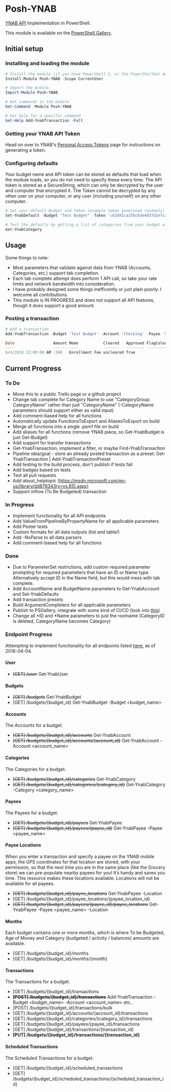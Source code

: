 # Posh-YNAB
[YNAB API](https://api.youneedabudget.com/) Implementation in PowerShell.

This module is available on the [PowerShell Gallery](https://www.powershellgallery.com/packages/Posh-YNAB).

## Initial setup

### Installing and loading the module
```powershell
# Install the module (if you have PowerShell 5, or the PowerShellGet module).
Install-Module Posh-YNAB -Scope CurrentUser

# Import the module.
Import-Module Posh-YNAB 

# Get commands in the module
Get-Command -Module Posh-YNAB

# Get help for a specific command
Get-Help Add-YnabTransaction -Full
```

### Getting your YNAB API Token

Head on over to YNAB's [Personal Access Tokens](https://api.youneedabudget.com/#personal-access-tokens) page for instructions on generating a token.

### Configuring defaults

Your budget name and API token can be stored as defaults that load when the module loads, so you do not need to specify these every time. The API token is stored 
as a SecureString, which can only be decrypted by the user and computer that encrypted it. The Token cannot be decrypted by any other user on your computer, or any user 
(including yourself) on any other computer. 

```powershell
# Set your default Budget and Token (example token generated randomly)
Set-YnabDefault -Budget "Test Budget" -Token 'c63d41ca37bc03e4837d2e7cacc60ee9ac63432f3bbf2f3deced75449afb5185' 

# Test the defaults by getting a list of categories from your budget without actually providing the -Budget or -Token parameters
Get-YnabCategory
```

## Usage
Some things to note:  
- Most parameters that validate against data from YNAB (Accounts, Categories, etc.) support tab completion.
- Each tab complete attempt does perform 1 API call, so take your rate limits and network bandwidth into consideration.
- I have probably designed some things inefficently or just plain poorly. I welcome all contributions.
- This module is IN PROGRESS and does not support all API features, though it does support a good amount.

### Posting a transaction
```powershell
# Add a transaction
Add-YnabTransaction -Budget 'Test Budget' -Account 'Checking' -Payee 'School' -Category 'Education' -Memo 'Enrollment Fee' -Outflow 500

Date                 Amount Memo           Cleared   Approved FlagColor Payee  Category  Account
----                 ------ ----           -------   -------- --------- -----  --------  -------
6/4/2018 12:00:00 AM -500   Enrollment Fee uncleared True               School Education Checking
```

## Current Progress

### To Do
* Move this to a public Trello page or a github project
* Change tab complete for Category Name to use "CategoryGroup: CategoryName" rather than just "CategoryName" (-CategoryName parameters should support either as valid input)
* Add comment-based help for all functions
* Automatically update FunctionsToExport and AliasesToExport on build
* Merge all functions into a single .psm1 file on build
* Add aliases for all functions (remove YNAB piece, so Get-YnabBudget is just Get-Budget)
* Add support for transfer transactions
* Get-YnabTransaction, implement a filter, or maybe Find-YnabTransaction
* Pipeline idea/goal - store an already posted transaction as a preset: Get-YnabTransaction <transaction criteria> | Add-YnabTransactionPreset
* Add testing to the build process, don't publish if tests fail
* Add badges based on tests
* Test all pull requests
* Add about_helptopic (https://msdn.microsoft.com/en-us/library/dd878343(v=vs.85).aspx)
* Support inflow (To Be Budgeted) transaction

### In Progress

* Implement functionality for all API endpoints
* Add ValueFromPipelineByPropertyName for all applicable parameters
* Add Pester tests
* Custom formats for all data outputs (list and table!)
* Add -NoParse to all data parsers
* Add comment-based help for all functions

### Done

* Due to ParameterSet restrictions, add custom required parameter prompting for required parameters that have an ID or Name type. Alternatively accept ID in the Name field, but this would mess with tab complete.
* Add AccountName and BudgetName parameters to Get-YnabAccount and Set-YnabDefaults
* Add transaction presets
* Build ArgumentCompleters for all applicable parameters
* Publish to PSGallery, integrate with some kind of CI/CD (look into [this](https://github.com/LawrenceHwang/powershell-ci-pipeline-with-aws))
* Change all *ID and *Name parameters to just the rootname (CategoryID is deleted, CategoryName becomes Category)

### Endpoint Progress

Attempting to implement functionality for all endpoints listed [here](https://api.youneedabudget.com/v1#/), as of 2018-04-04.

#### User
- ~~[GET] /user~~ Get-YnabUser

#### Budgets
- ~~[GET] /budgets~~ Get-YnabBudget
- [GET] /budgets/{budget_id} Get-YnabBudget -Budget <budget_name>

#### Accounts
The Accounts for a budget.
- ~~[GET] /budgets/{budget_id}/accounts~~ Get-YnabAccount
- ~~[GET] /budgets/{budget_id}/accounts/{account_id}~~ Get-YnabAccount -Account <account_name>

#### Categories
The Categories for a budget.
- ~~[GET] /budgets/{budget_id}/categories~~ Get-YnabCategory
- ~~[GET] /budgets/{budget_id}/categories/{category_id}~~ Get-YnabCategory -Category <category_name>

#### Payees
The Payees for a budget.
- ~~[GET] /budgets/{budget_id}/payees~~ Get-YnabPayee
- ~~[GET] /budgets/{budget_id}/payees/{payee_id}~~ Get-YnabPayee -Payee <payee_name>

#### Payee Locations
When you enter a transaction and specify a payee on the YNAB mobile apps, the GPS coordinates for that location are stored, with your permission, so that the next time you are in the same place (like the Grocery store) we can pre-populate nearby payees for you! It’s handy and saves you time. This resource makes these locations available. Locations will not be available for all payees.
- ~~[GET] /budgets/{budget_id}/payee_locations~~ Get-YnabPayee -Location
- [GET] /budgets/{budget_id}/payee_locations/{payee_location_id}
- ~~[GET] /budgets/{budget_id}/payees/{payee_id}/payee_locations~~ Get-YnabPayee -Payee <payee_name> -Location

#### Months
Each budget contains one or more months, which is where To be Budgeted, Age of Money and Category (budgeted / activity / balances) amounts are available.
- [GET] /budgets/{budget_id}/months
- [GET] /budgets/{budget_id}/months/{month}

#### Transactions
The Transactions for a budget.
- [GET] /budgets/{budget_id}/transactions  
- ~~**[POST] /budgets/{budget_id}/transactions**~~ Add-YnabTransaction -Budget <budget_name> -Account <account_name> etc..
- [POST] /budgets/{budget_id}/transactions/bulk
- [GET] /budgets/{budget_id}/accounts/{account_id}/transactions
- [GET] /budgets/{budget_id}/categories/{category_id}/transactions
- [GET] /budgets/{budget_id}/payees/{payee_id}/transactions
- [GET] /budgets/{budget_id}/transactions/{transaction_id}
- **[PUT] /budgets/{budget_id}/transactions/{transaction_id}**

#### Scheduled Transactions
The Scheduled Transactions for a budget.
- [GET] /budgets/{budget_id}/scheduled_transactions
- [GET] /budgets/{budget_id}/scheduled_transactions/{scheduled_transaction_id}
